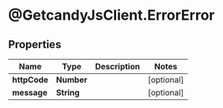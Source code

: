 # @GetcandyJsClient.ErrorError

## Properties

Name | Type | Description | Notes
------------ | ------------- | ------------- | -------------
**httpCode** | **Number** |  | [optional] 
**message** | **String** |  | [optional] 


